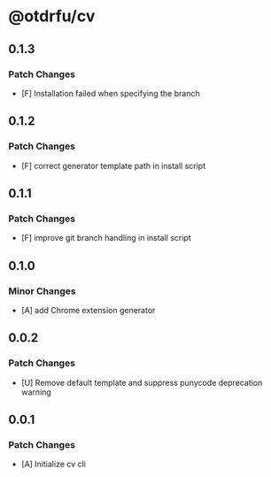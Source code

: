 # @otdrfu/cv

## 0.1.3

### Patch Changes

- [F] Installation failed when specifying the branch

## 0.1.2

### Patch Changes

- [F] correct generator template path in install script

## 0.1.1

### Patch Changes

- [F] improve git branch handling in install script

## 0.1.0

### Minor Changes

- [A] add Chrome extension generator

## 0.0.2

### Patch Changes

- [U] Remove default template and suppress punycode deprecation warning

## 0.0.1

### Patch Changes

- [A] Initialize cv cli
